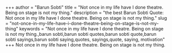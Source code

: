 +++
author = "Barun Sobti"
title = "Not once in my life have I done theatre. Being on stage is not my thing."
description = "the best Barun Sobti Quote: Not once in my life have I done theatre. Being on stage is not my thing."
slug = "not-once-in-my-life-have-i-done-theatre-being-on-stage-is-not-my-thing"
keywords = "Not once in my life have I done theatre. Being on stage is not my thing.,barun sobti,barun sobti quotes,barun sobti quote,barun sobti sayings,barun sobti saying,quotes, sayings,quote, saying, motivation"
+++
Not once in my life have I done theatre. Being on stage is not my thing.
